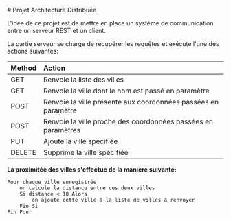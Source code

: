 # Projet Architecture Distribuée

L'idée de ce projet est de mettre en place un système
de communication entre un serveur REST et un client.

La partie serveur se charge de récupérer les requêtes et exécute l'une des actions suivantes:


| Method         | Action                                                         |
| :------------- | :------------------------------------------------------------- |
| GET            | Renvoie la liste des villes                                    |
| GET            | Renvoie la ville dont le nom est passé en paramètre            |
| POST           | Renvoie la ville présente aux coordonnées passées en paramètre |
| POST           | Renvoie la ville proche des coordonnées passées en paramètres  |
| PUT            | Ajoute la ville spécifiée                                      |
| DELETE         | Supprime la ville spécifiée                                    |


**La proximitée des villes s'effectue de la manière suivante:**

```
Pour chaque ville enregistrée
    on calcule la distance entre ces deux villes
    Si distance < 10 Alors
        on ajoute cette ville à la liste de villes à renvoyer
    Fin Si
Fin Pour
```
